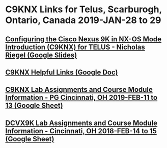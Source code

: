 # C9KNX Links for Telus, Scarburogh, Ontario, Canada 2019-JAN-28 to 29

## [Configuring the Cisco Nexus 9K in NX-OS Mode Introduction (C9KNX) for TELUS - Nicholas Riegel (Google Slides)](https://docs.google.com/presentation/d/1KTYoAuLygyVfQ3dHTvbA99EOABcYTlA-Povhbbs1XpA/edit?usp=sharing)

## [C9KNX Helpful Links (Google Doc)](https://docs.google.com/document/d/1riftN33rQuah1p45T0-_xPom0jRWXl6M4CGxUeVM3_w/edit?usp=sharing)

## [C9KNX Lab Assignments and Course Module Information - PG Cincinnati, OH 2019-FEB-11 to 13 (Google Sheet)](https://docs.google.com/spreadsheets/d/1zreLSePV2D-A1gtjqTmkHbedWDWZF7V8i_9h8iaYWNU/edit?usp=sharing)

## [DCVX9K Lab Assignments and Course Module Information - Cincinnati, OH 2018-FEB-14 to 15 (Google Sheet)](https://docs.google.com/spreadsheets/d/1GVSJFIm5Q5zYTCUqxQHbHGb9jQCqiQx4BCQWbH1Ttus/edit?usp=sharing)
